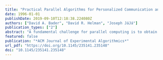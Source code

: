 ```yaml
---
title: "Practical Parallel Algorithms for Personalized Communication and Integer Sorting"
date: 1996-01-01
publishDate: 2019-09-10T12:18:38.224080Z
authors: ["David A. Bader", "David R. Helman", "Joseph JáJá"]
publication_types: ["2"]
abstract: "A fundamental challenge for parallel computing is to obtain high-level, architecture independent, algorithms which efficiently execute on general-purpose parallel machines. With the emergence of message passing standards such as MPI, it has become easier to design efficient and portable parallel algorithms by making use of these communication primitives. While existing primitives allow an assortment of collective communication routines, they do not handle an important communication event when most or all processors have non-uniformly sized personalized messages to exchange with each other. We focus in this paper on the h-relation personalized communication whose efficient implementation will allow high performance implementations of a large class of algorithms. While most previous h-relation algorithms use randomization, this paper presents a new deterministic approach for h-relation personalized communication with asymptotically optimal complexity for h>p2. As an application, we present an efficient algorithm for stable integer sorting. The algorithms presented in this paper have been coded in Split-C and run on a variety of platforms, including the Thinking Machines CM-5, IBM SP-1 and SP-2, Cray Research T3D, Meiko Scientific CS-2, and the Intel Paragon. Our experimental results are consistent with the theoretical analysis and illustrate the scalability and efficiency of our algorithms across different platforms. In fact, they seem to outperform all similar algorithms known to the authors on these platforms."
featured: false
publication: "*ACM Journal of Experimental Algorithmics*"
url_pdf: "https://doi.org/10.1145/235141.235148"
doi: "10.1145/235141.235148"
---
```


